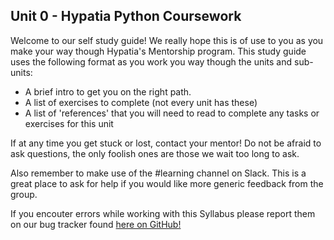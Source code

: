 Unit 0 - Hypatia Python Coursework
---

Welcome to our self study guide! We really hope this is of
use to you as you make your way though Hypatia's Mentorship
program. This study guide uses the following format as you work
you way though the units and sub-units:

* A brief intro to get you on the right path.
* A list of exercises to complete (not every unit has these)
* A list of 'references' that you will need to read to complete any tasks or exercises for this unit

If at any time you get stuck or lost, contact your mentor! Do not be afraid to ask questions, the only foolish ones are those we wait too long to ask.

Also remember to make use of the #learning channel on Slack. This is a great place to ask for help if you would like more generic feedback from the group.

If you encouter errors while working with this Syllabus please report them on our bug tracker found [here on GitHub!](https://github.com/hypatia-software-org/syllabus/issues)
